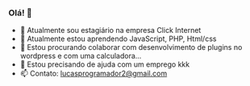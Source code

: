 ### Olá! 👋


- 🔭 Atualmente sou estagiário na empresa Click Internet
- 🌱 Atualmente estou aprendendo JavaScript, PHP, Html/css
- 👯 Estou procurando colaborar com desenvolvimento de plugins no wordpress e com uma calculadora...
- 🤔 Estou precisando de ajuda com um emprego kkk
- 📫 Contato: lucasprogramador2@gmail.com

